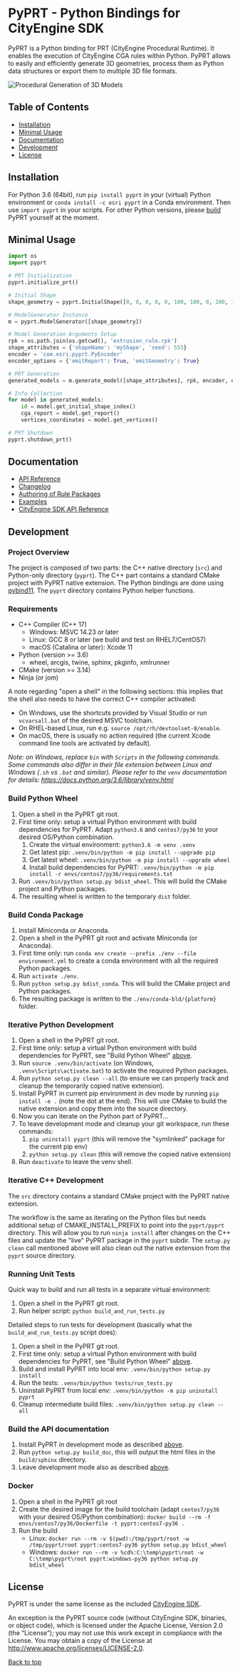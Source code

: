 # PyPRT - Python Bindings for CityEngine SDK

PyPRT is a Python binding for PRT (CityEngine Procedural Runtime). It enables the execution of CityEngine CGA rules within Python. PyPRT allows to easily and efficiently generate 3D geometries, process them as Python data structures or export them to multiple 3D file formats.

![Procedural Generation of 3D Models](images/diagram.png)

## Table of Contents

* [Installation](#installation)
* [Minimal Usage](#minimal-usage)
* [Documentation](#documentation)
* [Development](#development)
* [License](#license)

## Installation

For Python 3.6 (64bit), run `pip install pyprt` in your (virtual) Python environment or `conda install -c esri pyprt` in a Conda environment. Then use `import pyprt` in your scripts. For other Python versions, please [build](#development) PyPRT yourself at the moment.

## Minimal Usage

```python
import os
import pyprt

# PRT Initialization
pyprt.initialize_prt()

# Initial Shape
shape_geometry = pyprt.InitialShape([0, 0, 0, 0, 0, 100, 100, 0, 100, 100, 0, 0])

# ModelGenerator Instance
m = pyprt.ModelGenerator([shape_geometry])

# Model Generation Arguments Setup
rpk = os.path.join(os.getcwd(), 'extrusion_rule.rpk')
shape_attributes = {'shapeName': 'myShape', 'seed': 555}
encoder = 'com.esri.pyprt.PyEncoder'
encoder_options = {'emitReport': True, 'emitGeometry': True}

# PRT Generation
generated_models = m.generate_model([shape_attributes], rpk, encoder, encoder_options)

# Info Collection
for model in generated_models:
    id = model.get_initial_shape_index()
    cga_report = model.get_report()
    vertices_coordinates = model.get_vertices()

# PRT Shutdown
pyprt.shutdown_prt()
```

## Documentation

* [API Reference](https://esri.github.io/pyprt/apidoc/index.html)
* [Changelog](CHANGELOG.md)
* [Authoring of Rule Packages](https://doc.arcgis.com/en/cityengine/latest/help/help-rule-package.htm#ESRI_SECTION1_F9D4CCCE0EC74E5FB646A8BD141A38F9)
* [Examples](https://github.com/Esri/pyprt-examples)
* [CityEngine SDK API Reference](https://esri.github.io/cityengine-sdk/html/index.html)

## Development

### Project Overview

The project is composed of two parts: the C++ native directory (`src`) and Python-only directory (`pyprt`). The C++ part contains a standard CMake project with PyPRT native extension. The Python bindings are done using [pybind11](https://pybind11.readthedocs.io/en/stable/intro.html). The `pyprt` directory contains Python helper functions.

### Requirements

* C++ Compiler (C++ 17)
  * Windows: MSVC 14.23 or later
  * Linux: GCC 8 or later (we build and test on RHEL7/CentOS7)
  * macOS (Catalina or later): Xcode 11
* Python (version >= 3.6)
  * wheel, arcgis, twine, sphinx, pkginfo, xmlrunner
* CMake (version >= 3.14)
* Ninja (or jom)

A note regarding "open a shell" in the following sections: this implies that the shell also needs to have the correct C++ compiler activated:

* On Windows, use the shortcuts provided by Visual Studio or run `vcvarsall.bat` of the desired MSVC toolchain.
* On RHEL-based Linux, run e.g. `source /opt/rh/devtoolset-8/enable`.
* On macOS, there is usually no action required (the current Xcode command line tools are activated by default).

_Note: on Windows, replace `bin` with `Scripts` in the following commands. Some commands also differ in their file extension between Linux and Windows (`.sh` vs `.bat` and similar). Please refer to the `venv` documentation for details: <https://docs.python.org/3.6/library/venv.html>_

### Build Python Wheel

1. Open a shell in the PyPRT git root.
1. First time only: setup a virtual Python environment with build dependencies for PyPRT. Adapt `python3.6` and `centos7/py36` to your desired OS/Python combination.
    1. Create the virtual environment: `python3.6 -m venv .venv`
    1. Get latest pip: `.venv/bin/python -m pip install --upgrade pip`
    1. Get latest wheel: `.venv/bin/python -m pip install --upgrade wheel`
    1. Install build dependencies for PyPRT: `.venv/bin/python -m pip install -r envs/centos7/py36/requirements.txt`
1. Run `.venv/bin/python setup.py bdist_wheel`. This will build the CMake project and Python packages.
1. The resulting wheel is written to the temporary `dist` folder.

### Build Conda Package

1. Install Miniconda or Anaconda.
1. Open a shell in the PyPRT git root and activate Miniconda (or Anaconda).
1. First time only: run `conda env create --prefix ./env --file environment.yml` to create a conda environment with all the required Python packages.
1. Run `activate ./env`.
1. Run `python setup.py bdist_conda`. This will build the CMake project and Python packages.
1. The resulting package is written to the `./env/conda-bld/{platform}` folder.

### Iterative Python Development

1. Open a shell in the PyPRT git root.
1. First time only: setup a virtual Python environment with build dependencies for PyPRT, see "Build Python Wheel" [above](#build-python-wheel).
1. Run `source .venv/bin/activate` (on Windows, `.venv\Scripts\activate.bat`) to activate the required Python packages.
1. Run `python setup.py clean --all` (to ensure we can properly track and cleanup the temporarily copied native extension).
1. Install PyPRT in current pip environment in dev mode by running `pip install -e .` (note the dot at the end). This will use CMake to build the native extension and copy them into the source directory.
1. Now you can iterate on the Python part of PyPRT...
1. To leave development mode and cleanup your git workspace, run these commands:
   1. `pip uninstall pyprt` (this will remove the "symlinked" package for the current pip env)
   1. `python setup.py clean` (this will remove the copied native extension)
1. Run `deactivate` to leave the venv shell.

### Iterative C++ Development

The `src` directory contains a standard CMake project with the PyPRT native extension.

The workflow is the same as iterating on the Python files but needs additional setup of CMAKE_INSTALL_PREFIX to point into the `pyprt/pyprt` directory.
This will allow you to run `ninja install` after changes on the C++ files and update the "live" PyPRT package in the `pyprt` subdir.
The `setup.py clean` call mentioned above will also clean out the native extension from the `pyprt` source directory.

### Running Unit Tests

Quick way to build and run all tests in a separate virtual environment:

1. Open a shell in the PyPRT git root.
1. Run helper script: `python build_and_run_tests.py`

Detailed steps to run tests for development (basically what the `build_and_run_tests.py` script does):

1. Open a shell in the PyPRT git root.
1. First time only: setup a virtual Python environment with build dependencies for PyPRT, see "Build Python Wheel" [above](#build-python-wheel).
1. Build and install PyPRT into local env: `.venv/bin/python setup.py install`
1. Run the tests: `.venv/bin/python tests/run_tests.py`
1. Uninstall PyPRT from local env: `.venv/bin/python -m pip uninstall pyprt`
1. Cleanup intermediate build files: `.venv/bin/python setup.py clean --all`

### Build the API documentation

1. Install PyPRT in development mode as described [above](#iterative-python-development).
1. Run `python setup.py build_doc`, this will output the html files in the `build/sphinx` directory.
1. Leave development mode also as described [above](#iterative-python-development).

### Docker

1. Open a shell in the PyPRT git root
1. Create the desired image for the build toolchain (adapt `centos7/py36` with your desired OS/Python combination): `docker build --rm -f envs/centos7/py36/Dockerfile -t pyprt:centos7-py36 .`
1. Run the build
   * Linux: `docker run --rm -v $(pwd):/tmp/pyprt/root -w /tmp/pyprt/root pyprt:centos7-py36 python setup.py bdist_wheel`
   * Windows: `docker run --rm -v %cd%:C:\temp\pyprt\root -w C:\temp\pyprt\root pyprt:windows-py36 python setup.py bdist_wheel`

## License

PyPRT is under the same license as the included [CityEngine SDK](https://github.com/Esri/cityengine-sdk#licensing).

An exception is the PyPRT source code (without CityEngine SDK, binaries, or object code), which is licensed under the Apache License, Version 2.0 (the “License”); you may not use this work except in compliance with the License. You may obtain a copy of the License at <http://www.apache.org/licenses/LICENSE-2.0>.

[Back to top](#table-of-contents)
